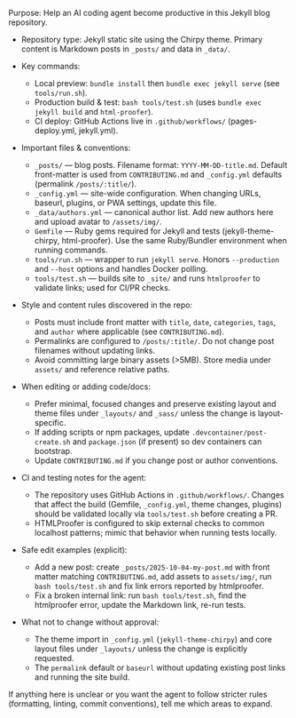 Purpose: Help an AI coding agent become productive in this Jekyll blog repository.

- Repository type: Jekyll static site using the Chirpy theme. Primary content is Markdown posts in `_posts/` and data in `_data/`.
- Key commands:
  - Local preview: `bundle install` then `bundle exec jekyll serve` (see `tools/run.sh`).
  - Production build & test: `bash tools/test.sh` (uses `bundle exec jekyll build` and `html-proofer`).
  - CI deploy: GitHub Actions live in `.github/workflows/` (pages-deploy.yml, jekyll.yml).

- Important files & conventions:
  - `_posts/` — blog posts. Filename format: `YYYY-MM-DD-title.md`. Default front-matter is used from `CONTRIBUTING.md` and `_config.yml` defaults (permalink `/posts/:title/`).
  - `_config.yml` — site-wide configuration. When changing URLs, baseurl, plugins, or PWA settings, update this file.
  - `_data/authors.yml` — canonical author list. Add new authors here and upload avatar to `/assets/img/`.
  - `Gemfile` — Ruby gems required for Jekyll and tests (jekyll-theme-chirpy, html-proofer). Use the same Ruby/Bundler environment when running commands.
  - `tools/run.sh` — wrapper to run `jekyll serve`. Honors `--production` and `--host` options and handles Docker polling.
  - `tools/test.sh` — builds site to `_site/` and runs `htmlproofer` to validate links; used for CI/PR checks.

- Style and content rules discovered in the repo:
  - Posts must include front matter with `title`, `date`, `categories`, `tags`, and `author` where applicable (see `CONTRIBUTING.md`).
  - Permalinks are configured to `/posts/:title/`. Do not change post filenames without updating links.
  - Avoid committing large binary assets (>5MB). Store media under `assets/` and reference relative paths.

- When editing or adding code/docs:
  - Prefer minimal, focused changes and preserve existing layout and theme files under `_layouts/` and `_sass/` unless the change is layout-specific.
  - If adding scripts or npm packages, update `.devcontainer/post-create.sh` and `package.json` (if present) so dev containers can bootstrap.
  - Update `CONTRIBUTING.md` if you change post or author conventions.

- CI and testing notes for the agent:
  - The repository uses GitHub Actions in `.github/workflows/`. Changes that affect the build (Gemfile, `_config.yml`, theme changes, plugins) should be validated locally via `tools/test.sh` before creating a PR.
  - HTMLProofer is configured to skip external checks to common localhost patterns; mimic that behavior when running tests locally.

- Safe edit examples (explicit):
  - Add a new post: create `_posts/2025-10-04-my-post.md` with front matter matching `CONTRIBUTING.md`, add assets to `assets/img/`, run `bash tools/test.sh` and fix link errors reported by htmlproofer.
  - Fix a broken internal link: run `bash tools/test.sh`, find the htmlproofer error, update the Markdown link, re-run tests.

- What not to change without approval:
  - The theme import in `_config.yml` (`jekyll-theme-chirpy`) and core layout files under `_layouts/` unless the change is explicitly requested.
  - The `permalink` default or `baseurl` without updating existing post links and running the site build.

If anything here is unclear or you want the agent to follow stricter rules (formatting, linting, commit conventions), tell me which areas to expand.
